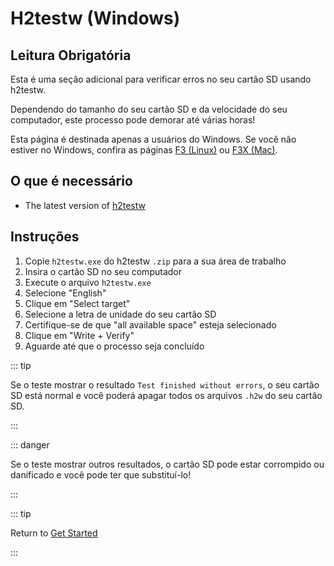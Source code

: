# H2testw (Windows)

## Leitura Obrigatória

Esta é uma seção adicional para verificar erros no seu cartão SD usando h2testw.

Dependendo do tamanho do seu cartão SD e da velocidade do seu computador, este processo pode demorar até várias horas!

Esta página é destinada apenas a usuários do Windows. Se você não estiver no Windows, confira as páginas [F3 (Linux)](f3-\(linux\)) ou [F3X (Mac)](f3x-\(mac\)).

## O que é necessário

- The latest version of [h2testw](https://www.heise.de/ct/Redaktion/bo/downloads/h2testw_1.4.zip)

## Instruções

1. Copie `h2testw.exe` do h2testw `.zip` para a sua área de trabalho
2. Insira o cartão SD no seu computador
3. Execute o arquivo `h2testw.exe`
4. Selecione "English"
5. Clique em "Select target"
6. Selecione a letra de unidade do seu cartão SD
7. Certifique-se de que "all available space" esteja selecionado
8. Clique em "Write + Verify"
9. Aguarde até que o processo seja concluído

::: tip

Se o teste mostrar o resultado `Test finished without errors`, o seu cartão SD está normal e você poderá apagar todos os arquivos `.h2w` do seu cartão SD.

:::

::: danger

Se o teste mostrar outros resultados, o cartão SD pode estar corrompido ou danificado e você pode ter que substituí-lo!

:::

::: tip

Return to [Get Started](get-started)

:::
